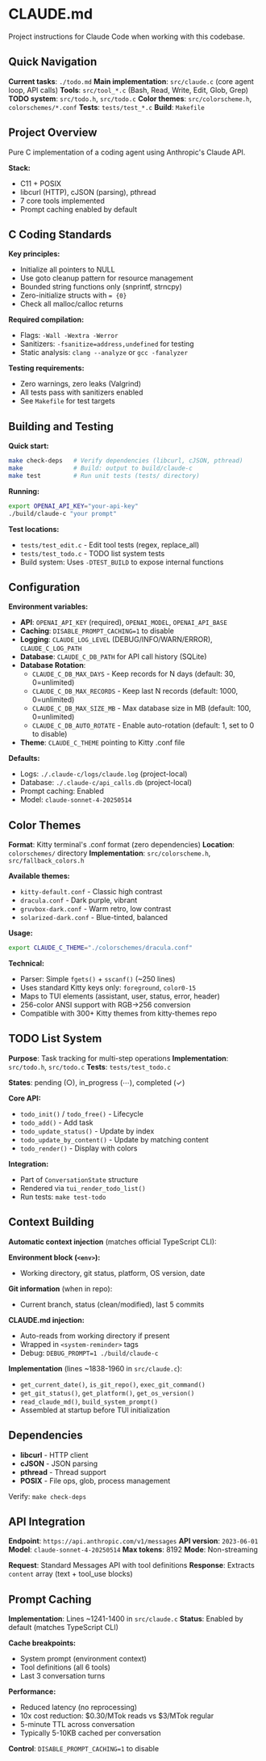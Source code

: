 # CLAUDE.md

Project instructions for Claude Code when working with this codebase.

## Quick Navigation

**Current tasks**: `./todo.md`
**Main implementation**: `src/claude.c` (core agent loop, API calls)
**Tools**: `src/tool_*.c` (Bash, Read, Write, Edit, Glob, Grep)
**TODO system**: `src/todo.h`, `src/todo.c`
**Color themes**: `src/colorscheme.h`, `colorschemes/*.conf`
**Tests**: `tests/test_*.c`
**Build**: `Makefile`

## Project Overview

Pure C implementation of a coding agent using Anthropic's Claude API.

**Stack:**
- C11 + POSIX
- libcurl (HTTP), cJSON (parsing), pthread
- 7 core tools implemented
- Prompt caching enabled by default

## C Coding Standards

**Key principles:**
- Initialize all pointers to NULL
- Use goto cleanup pattern for resource management
- Bounded string functions only (snprintf, strncpy)
- Zero-initialize structs with `= {0}`
- Check all malloc/calloc returns

**Required compilation:**
- Flags: `-Wall -Wextra -Werror`
- Sanitizers: `-fsanitize=address,undefined` for testing
- Static analysis: `clang --analyze` or `gcc -fanalyzer`

**Testing requirements:**
- Zero warnings, zero leaks (Valgrind)
- All tests pass with sanitizers enabled
- See `Makefile` for test targets

## Building and Testing

**Quick start:**
```bash
make check-deps   # Verify dependencies (libcurl, cJSON, pthread)
make              # Build: output to build/claude-c
make test         # Run unit tests (tests/ directory)
```

**Running:**
```bash
export OPENAI_API_KEY="your-api-key"
./build/claude-c "your prompt"
```

**Test locations:**
- `tests/test_edit.c` - Edit tool tests (regex, replace_all)
- `tests/test_todo.c` - TODO list system tests
- Build system: Uses `-DTEST_BUILD` to expose internal functions

## Configuration

**Environment variables:**
- **API**: `OPENAI_API_KEY` (required), `OPENAI_MODEL`, `OPENAI_API_BASE`
- **Caching**: `DISABLE_PROMPT_CACHING=1` to disable
- **Logging**: `CLAUDE_LOG_LEVEL` (DEBUG/INFO/WARN/ERROR), `CLAUDE_C_LOG_PATH`
- **Database**: `CLAUDE_C_DB_PATH` for API call history (SQLite)
- **Database Rotation**:
  - `CLAUDE_C_DB_MAX_DAYS` - Keep records for N days (default: 30, 0=unlimited)
  - `CLAUDE_C_DB_MAX_RECORDS` - Keep last N records (default: 1000, 0=unlimited)
  - `CLAUDE_C_DB_MAX_SIZE_MB` - Max database size in MB (default: 100, 0=unlimited)
  - `CLAUDE_C_DB_AUTO_ROTATE` - Enable auto-rotation (default: 1, set to 0 to disable)
- **Theme**: `CLAUDE_C_THEME` pointing to Kitty .conf file

**Defaults:**
- Logs: `./.claude-c/logs/claude.log` (project-local)
- Database: `./.claude-c/api_calls.db` (project-local)
- Prompt caching: Enabled
- Model: `claude-sonnet-4-20250514`

## Color Themes

**Format**: Kitty terminal's .conf format (zero dependencies)
**Location**: `colorschemes/` directory
**Implementation**: `src/colorscheme.h`, `src/fallback_colors.h`

**Available themes:**
- `kitty-default.conf` - Classic high contrast
- `dracula.conf` - Dark purple, vibrant
- `gruvbox-dark.conf` - Warm retro, low contrast
- `solarized-dark.conf` - Blue-tinted, balanced

**Usage:**
```bash
export CLAUDE_C_THEME="./colorschemes/dracula.conf"
```

**Technical:**
- Parser: Simple `fgets()` + `sscanf()` (~250 lines)
- Uses standard Kitty keys only: `foreground`, `color0-15`
- Maps to TUI elements (assistant, user, status, error, header)
- 256-color ANSI support with RGB→256 conversion
- Compatible with 300+ Kitty themes from kitty-themes repo

## TODO List System

**Purpose**: Task tracking for multi-step operations
**Implementation**: `src/todo.h`, `src/todo.c`
**Tests**: `tests/test_todo.c`

**States**: pending (○), in_progress (⋯), completed (✓)

**Core API:**
- `todo_init()` / `todo_free()` - Lifecycle
- `todo_add()` - Add task
- `todo_update_status()` - Update by index
- `todo_update_by_content()` - Update by matching content
- `todo_render()` - Display with colors

**Integration:**
- Part of `ConversationState` structure
- Rendered via `tui_render_todo_list()`
- Run tests: `make test-todo`

## Context Building

**Automatic context injection** (matches official TypeScript CLI):

**Environment block (`<env>`):**
- Working directory, git status, platform, OS version, date

**Git information** (when in repo):
- Current branch, status (clean/modified), last 5 commits

**CLAUDE.md injection:**
- Auto-reads from working directory if present
- Wrapped in `<system-reminder>` tags
- Debug: `DEBUG_PROMPT=1 ./build/claude-c`

**Implementation** (lines ~1838-1960 in `src/claude.c`):
- `get_current_date()`, `is_git_repo()`, `exec_git_command()`
- `get_git_status()`, `get_platform()`, `get_os_version()`
- `read_claude_md()`, `build_system_prompt()`
- Assembled at startup before TUI initialization

## Dependencies

- **libcurl** - HTTP client
- **cJSON** - JSON parsing
- **pthread** - Thread support
- **POSIX** - File ops, glob, process management

Verify: `make check-deps`

## API Integration

**Endpoint**: `https://api.anthropic.com/v1/messages`
**API version**: `2023-06-01`
**Model**: `claude-sonnet-4-20250514`
**Max tokens**: 8192
**Mode**: Non-streaming

**Request**: Standard Messages API with tool definitions
**Response**: Extracts `content` array (text + tool_use blocks)

## Prompt Caching

**Implementation**: Lines ~1241-1400 in `src/claude.c`
**Status**: Enabled by default (matches TypeScript CLI)

**Cache breakpoints:**
- System prompt (environment context)
- Tool definitions (all 6 tools)
- Last 3 conversation turns

**Performance:**
- Reduced latency (no reprocessing)
- 10x cost reduction: $0.30/MTok reads vs $3/MTok regular
- 5-minute TTL across conversation
- Typically 5-10KB cached per conversation

**Control**: `DISABLE_PROMPT_CACHING=1` to disable
